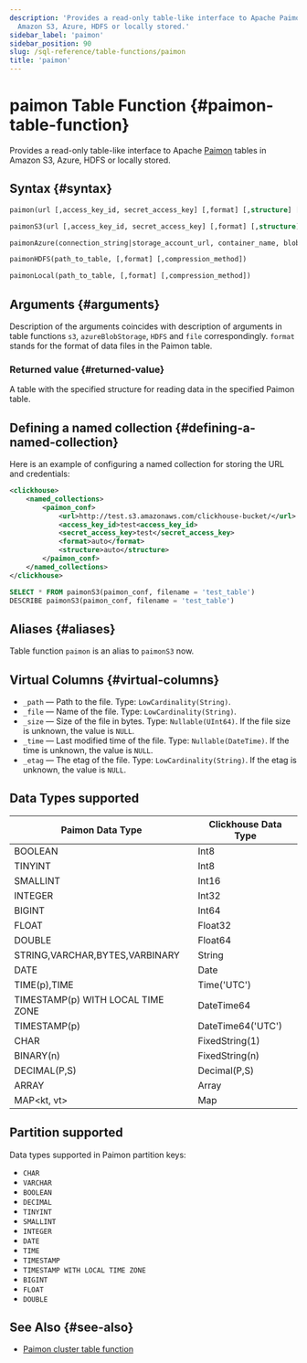 ```yaml
---
description: 'Provides a read-only table-like interface to Apache Paimon tables in
  Amazon S3, Azure, HDFS or locally stored.'
sidebar_label: 'paimon'
sidebar_position: 90
slug: /sql-reference/table-functions/paimon
title: 'paimon'
---
```


# paimon Table Function {#paimon-table-function}

Provides a read-only table-like interface to Apache [Paimon](https://paimon.apache.org/) tables in Amazon S3, Azure, HDFS or locally stored.

## Syntax {#syntax}

```sql
paimon(url [,access_key_id, secret_access_key] [,format] [,structure] [,compression])

paimonS3(url [,access_key_id, secret_access_key] [,format] [,structure] [,compression])

paimonAzure(connection_string|storage_account_url, container_name, blobpath, [,account_name], [,account_key] [,format] [,compression_method])

paimonHDFS(path_to_table, [,format] [,compression_method])

paimonLocal(path_to_table, [,format] [,compression_method])
```

## Arguments {#arguments}

Description of the arguments coincides with description of arguments in table functions `s3`, `azureBlobStorage`, `HDFS` and `file` correspondingly.
`format` stands for the format of data files in the Paimon table.

### Returned value {#returned-value}

A table with the specified structure for reading data in the specified Paimon table.

## Defining a named collection {#defining-a-named-collection}

Here is an example of configuring a named collection for storing the URL and credentials:

```xml
<clickhouse>
    <named_collections>
        <paimon_conf>
            <url>http://test.s3.amazonaws.com/clickhouse-bucket/</url>
            <access_key_id>test<access_key_id>
            <secret_access_key>test</secret_access_key>
            <format>auto</format>
            <structure>auto</structure>
        </paimon_conf>
    </named_collections>
</clickhouse>
```

```sql
SELECT * FROM paimonS3(paimon_conf, filename = 'test_table')
DESCRIBE paimonS3(paimon_conf, filename = 'test_table')
```

## Aliases {#aliases}

Table function `paimon` is an alias to `paimonS3` now.

## Virtual Columns {#virtual-columns}

- `_path` — Path to the file. Type: `LowCardinality(String)`.
- `_file` — Name of the file. Type: `LowCardinality(String)`.
- `_size` — Size of the file in bytes. Type: `Nullable(UInt64)`. If the file size is unknown, the value is `NULL`.
- `_time` — Last modified time of the file. Type: `Nullable(DateTime)`. If the time is unknown, the value is `NULL`.
- `_etag` — The etag of the file. Type: `LowCardinality(String)`. If the etag is unknown, the value is `NULL`.

## Data Types supported

| Paimon Data Type | Clickhouse Data Type 
|-------|--------|
|BOOLEAN     |Int8      |
|TINYINT     |Int8      |
|SMALLINT     |Int16      |
|INTEGER     |Int32      |
|BIGINT     |Int64      |
|FLOAT     |Float32      |
|DOUBLE     |Float64      |
|STRING,VARCHAR,BYTES,VARBINARY     |String      |
|DATE     |Date      |
|TIME(p),TIME     |Time('UTC')      |
|TIMESTAMP(p) WITH LOCAL TIME ZONE     |DateTime64      |
|TIMESTAMP(p)     |DateTime64('UTC')      |
|CHAR     |FixedString(1)      |
|BINARY(n)     |FixedString(n)      |
|DECIMAL(P,S)     |Decimal(P,S)      |
|ARRAY<t>     |Array      |
|MAP<kt, vt>     |Map    |


## Partition supported
Data types supported in Paimon partition keys:
* `CHAR`
* `VARCHAR`
* `BOOLEAN`
* `DECIMAL`
* `TINYINT`
* `SMALLINT`
* `INTEGER`
* `DATE`
* `TIME`
* `TIMESTAMP`
* `TIMESTAMP WITH LOCAL TIME ZONE`
* `BIGINT`
* `FLOAT`
* `DOUBLE`

## See Also {#see-also}

* [Paimon cluster table function](/sql-reference/table-functions/paimonCluster.md)
